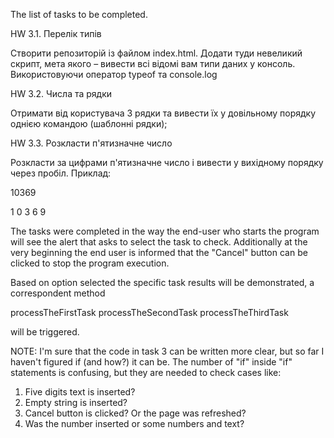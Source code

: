 The list of tasks to be completed.

HW 3.1. Перелік типів

Створити репозиторій із файлом index.html.
Додати туди невеликий скрипт, мета якого – вивести всі відомі вам типи даних у консоль. Використовуючи оператор typeof та console.log

HW 3.2. Числа та рядки

Отримати від користувача 3 рядки та вивести їх у довільному порядку однією командою (шаблонні рядки);

HW 3.3. Розкласти п'ятизначне число

Розкласти за цифрами п'ятизначне число і вивести у вихідному порядку через пробіл. Приклад:

10369

1 0 3 6 9

The tasks were completed in the way the end-user who starts the program will see the alert that asks to select the task to check. Additionally at the very beginning the end user is informed that the "Cancel" button can be clicked to stop the program execution.

Based on option selected the specific task results will be demonstrated, a correspondent method

processTheFirstTask
processTheSecondTask
processTheThirdTask

will be triggered.

NOTE: I'm sure that the code in task 3 can be written more clear, but so far I haven't figured if (and how?) it can be. The number of "if" inside "if" statements is confusing, but they are needed to check cases like:

1. Five digits text is inserted?
2. Empty string is inserted?
3. Cancel button is clicked? Or the page was refreshed?
4. Was the number inserted or some numbers and text?
